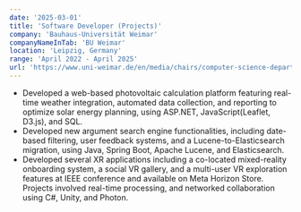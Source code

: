 ```yaml
---
date: '2025-03-01'
title: 'Software Developer (Projects)'
company: 'Bauhaus-Universität Weimar'
companyNameInTab: 'BU Weimar'
location: 'Leipzig, Germany'
range: 'April 2022 - April 2025'
url: 'https://www.uni-weimar.de/en/media/chairs/computer-science-department/vr/'
---
```


- Developed a web-based photovoltaic calculation platform featuring real-time weather integration, automated data collection, and reporting to optimize solar energy planning, using ASP.NET, JavaScript(Leaflet, D3.js), and SQL.
- Developed new argument search engine functionalities, including date-based filtering, user feedback systems, and a Lucene-to-Elasticsearch migration, using Java, Spring Boot, Apache Lucene, and Elasticsearch.
- Developed several XR applications including a co-located mixed-reality onboarding system, a social VR gallery, and a multi-user VR exploration features at IEEE conference and available on Meta Horizon Store. Projects involved real-time processing, and networked collaboration using C#, Unity, and Photon.
